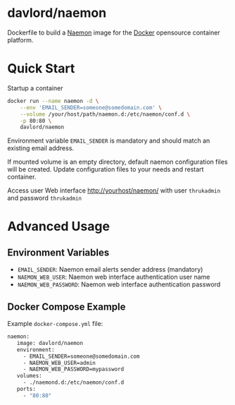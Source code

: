 # davlord/naemon
Dockerfile to build a [Naemon](http://www.naemon.org/) image for the [Docker](https://www.docker.com/products/docker-engine) opensource container platform.

# Quick Start
Startup a container
```bash
docker run --name naemon -d \
    --env 'EMAIL_SENDER=someone@somedomain.com' \
    --volume /your/host/path/naemon.d:/etc/naemon/conf.d \
    -p 80:80 \
    davlord/naemon
```
Environment variable `EMAIL_SENDER` is mandatory and should match an existing email address.

If mounted volume is an empty directory, default naemon configuration files will be created. 
Update configuration files to your needs and restart container.

Access user Web interface [http://yourhost/naemon/](http://yourhost/naemon/) with user `thrukadmin` and password `thrukadmin`

# Advanced Usage
## Environment Variables
- `EMAIL_SENDER`: Naemon email alerts sender address (mandatory)
- `NAEMON_WEB_USER`: Naemon web interface authentication user name
- `NAEMON_WEB_PASSWORD`: Naemon web interface authentication password

## Docker Compose Example
Example `docker-compose.yml` file:
```bash
naemon:
   image: davlord/naemon
   environment:
     - EMAIL_SENDER=someone@somedomain.com
     - NAEMON_WEB_USER=admin
     - NAEMON_WEB_PASSWORD=mypassword
   volumes:
     - ./naemond.d:/etc/naemon/conf.d
   ports:
     - "80:80"
```
